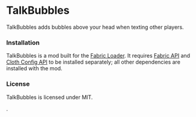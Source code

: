 # TalkBubbles

TalkBubbles adds bubbles above your head when texting other players.

### Installation

TalkBubbles is a mod built for the [Fabric Loader](https://fabricmc.net/). It requires [Fabric API](https://www.curseforge.com/minecraft/mc-mods/fabric-api) and [Cloth Config API](https://www.curseforge.com/minecraft/mc-mods/cloth-config) to be installed separately; all other dependencies are installed with the mod.

### License

TalkBubbles is licensed under MIT.

.
